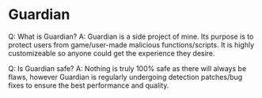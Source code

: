 # Guardian

Q: What is Guardian?
A: Guardian is a side project of mine. Its purpose is to protect users from game/user-made malicious functions/scripts. It is highly customizeable so anyone could get the experience they desire.

Q: Is Guardian safe?
A: Nothing is truly 100% safe as there will always be flaws, however Guardian is regularly undergoing detection patches/bug fixes to ensure the best performance and quality.

